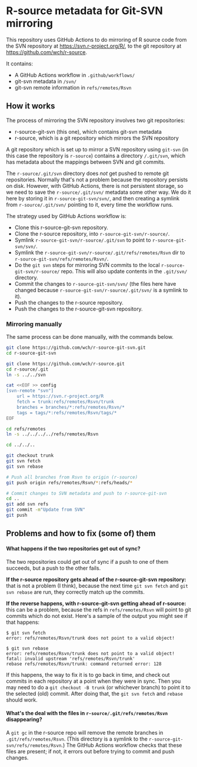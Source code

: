 R-source metadata for Git-SVN mirroring
=======================================

This repository uses GitHub Actions to do mirroring of R source code from the SVN repository at https://svn.r-project.org/R/, to the git repository at https://github.com/wch/r-source.

It contains:

* A GitHub Actions workflow in `.github/workflows/`
* git-svn metadata in `/svn/`
* git-svn remote information in `refs/remotes/Rsvn`


## How it works

The process of mirroring the SVN repository involves two git repositories:

* r-source-git-svn (this one), which contains git-svn metadata
* r-source, which is a git repository which mirrors the SVN repository

A git repository which is set up to mirror a SVN repository using `git-svn` (in this case the repository is `r-source`) contains a directory `/.git/svn`, which has metadata about the mappings between SVN and git commits.

The `r-source/.git/svn` directory does _not_ get pushed to remote git repositories. Normally that's not a problem because the repository persists on disk. However, with GitHub Actions, there is not persistent storage, so we need to save the `r-source/.git/svn/` metadata some other way. We do it here by storing it in `r-source-git-svn/svn/`, and then creating a symlink from `r-source/.git/svn/` pointing to it, every time the workflow runs.

The strategy used by GitHub Actions workflow is:

* Clone this r-source-git-svn repository.
* Clone the r-source repository, into `r-source-git-svn/r-source/`.
* Symlink `r-source-git-svn/r-source/.git/svn` to point to `r-source-git-svn/svn/`.
* Symlink the `r-source-git-svn/r-source/.git/refs/remotes/Rsvn` dir to `r-source-git-svn/refs/remotes/Rsvn/`.
* Do the `git svn` steps for mirroring SVN commits to the local `r-source-git-svn/r-source/` repo. This will also update contents in the `.git/svn/` directory.
* Commit the changes to `r-source-git-svn/svn/` (the files here have changed because `r-source-git-svn/r-source/.git/svn/` is a symlink to it).
* Push the changes to the r-source repository.
* Push the changes to the r-source-git-svn repository.


### Mirroring manually

The same process can be done manually, with the commands below.

```bash
git clone https://github.com/wch/r-source-git-svn.git
cd r-source-git-svn

git clone https://github.com/wch/r-source.git
cd r-source/.git
ln -s ../../svn

cat <<EOF >> config
[svn-remote "svn"]
    url = https://svn.r-project.org/R
    fetch = trunk:refs/remotes/Rsvn/trunk
    branches = branches/*:refs/remotes/Rsvn/*
    tags = tags/*:refs/remotes/Rsvn/tags/*
EOF

cd refs/remotes
ln -s ../../../../refs/remotes/Rsvn

cd ../../..

git checkout trunk
git svn fetch
git svn rebase

# Push all branches from Rsvn to origin (r-source)
git push origin refs/remotes/Rsvn/*:refs/heads/*

# Commit changes to SVN metadata and push to r-source-git-svn
cd ..
git add svn refs
git commit -m"Update from SVN"
git push
```

## Problems and how to fix (some of) them

#### What happens if the two repositories get out of sync?

The two repositories could get out of sync if a push to one of them succeeds, but a push to the other fails.

**If the r-source repository gets ahead of the r-source-git-svn repository:** that is not a problem (I think), because the next time `git svn fetch` and `git svn rebase` are run, they correctly match up the commits.

**If the reverse happens, with r-source-git-svn getting ahead of r-source:** this can be a problem, because the refs in `refs/remotes/Rsvn` will point to git commits which do not exist. Here's a sample of the output you might see if that happens:

```
$ git svn fetch
error: refs/remotes/Rsvn/trunk does not point to a valid object!

$ git svn rebase
error: refs/remotes/Rsvn/trunk does not point to a valid object!
fatal: invalid upstream 'refs/remotes/Rsvn/trunk'
rebase refs/remotes/Rsvn/trunk: command returned error: 128
```

If this happens, the way to fix it is to go back in time, and check out commits in each repository at a point when they were in sync. Then you may need to do a `git checkout -B trunk` (or whichever branch) to point it to the selected (old) commit. After doing that, the `git svn fetch` and `rebase` should work.


#### What's the deal with the files in `r-source/.git/refs/remotes/Rsvn` disappearing?

A `git gc` in the r-source repo will remove the remote branches in `.git/refs/remotes/Rsvn`. (This directory is a symlink to the `r-source-git-svn/refs/remotes/Rsvn`.) The GitHub Actions workflow checks that these files are present; if not, it errors out before trying to commit and push changes.
